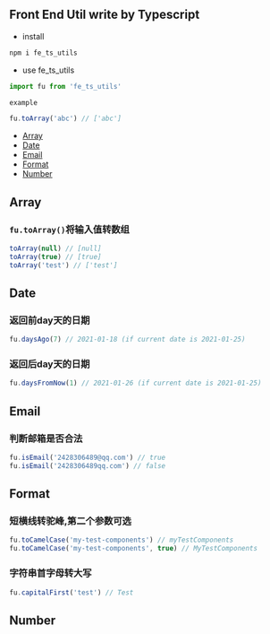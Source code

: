 ## Front End Util write by Typescript

* install

```bash
npm i fe_ts_utils
```

* use fe_ts_utils

```ts
import fu from 'fe_ts_utils'

example

fu.toArray('abc') // ['abc']
```

- [Array](#array)
- [Date](#date)
- [Email](#email)
- [Format](#format)
- [Number](#number)

## Array

### <code>fu.toArray()</code>将输入值转数组

```ts
toArray(null) // [null]
toArray(true) // [true]
toArray('test') // ['test']
```

## Date

### 返回前day天的日期

```ts
fu.daysAgo(7) // 2021-01-18 (if current date is 2021-01-25)
```

### 返回后day天的日期

```ts
fu.daysFromNow(1) // 2021-01-26 (if current date is 2021-01-25)
```

## Email

### 判断邮箱是否合法

```ts
fu.isEmail('2428306489@qq.com') // true
fu.isEmail('2428306489qq.com') // false
```

## Format

### 短横线转驼峰,第二个参数可选

```ts
fu.toCamelCase('my-test-components') // myTestComponents
fu.toCamelCase('my-test-components', true) // MyTestComponents
```

### 字符串首字母转大写

```ts
fu.capitalFirst('test') // Test
```

## Number
